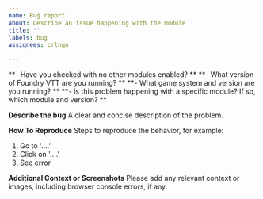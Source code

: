 ```yaml
---
name: Bug report
about: Describe an issue happening with the module
title: ''
labels: bug
assignees: crlngn

---
```


**- Have you checked with no other modules enabled? **
**- What version of Foundry VTT are you running? **
**- What game system and version are you running? **
**- Is this problem happening with a specific module? If so, which module and version? **

**Describe the bug**
A clear and concise description of the problem.


**How To Reproduce**
Steps to reproduce the behavior, for example: 
1. Go to '....'
2. Click on '....'
3. See error


**Additional Context or Screenshots**
Please add any relevant context or images, including browser console errors, if any.
